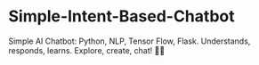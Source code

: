 # Simple-Intent-Based-Chatbot
Simple AI Chatbot: Python, NLP, Tensor Flow, Flask. Understands, responds, learns. Explore, create, chat! 🤖💬
